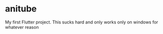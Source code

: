 # anitube

My first Flutter project. This sucks hard and only works only on windows for whatever reason
